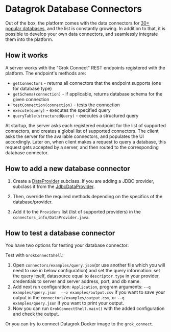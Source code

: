 # Datagrok Database Connectors

Out of the box, the platform comes with the data connectors for [30+ popular databases](../help/access/data-connection.md#connectors), and the list is constantly growing.
In addition to that, it is possible to develop your own data connectors, and seamlessly integrate them
into the platform.

## How it works

A server works with the "Grok Connect" REST endpoints registered with the platform. The endpoint's methods are:
* `getConnectors` - returns all connectors that the endpoint supports (one for database type)
* `getSchema(connection)` - if applicable, returns database schema for the given connection
* `testConnection(connection)` - tests the connection
* `execute(query)` - executes the specified query
* `queryTable(structuredQuery)` - executes a structured query

At startup, the server asks each registered endpoint for the list of supported connectors, and 
creates a global list of supported connectors. The client asks the server for the available connectors,
and populates the UI accordingly. Later on, when client makes a request to query a database, this request
gets accepted by a server, and then routed to the corresponding database connector.

## How to add a new database connector 

1. Create a [DataProvider](https://github.com/datagrok-ai/public/blob/5c9a8df6b7f1494ae5f666bd2aaf5c6d55bc4dee/connectors/grok_connect/src/main/java/grok_connect/providers/JdbcDataProvider.java) 
subclass. If you are adding a JDBC provider, subclass it from the 
[JdbcDataProvider](https://github.com/datagrok-ai/public/blob/5c9a8df6b7f1494ae5f666bd2aaf5c6d55bc4dee/connectors/grok_connect/src/main/java/grok_connect/providers/JdbcDataProvider.java).

2. Then, override the required methods depending on the specifics of the database/provider.
3. Add it to the `Providers` list (list of supported providers) in the `connectors_info/DataProvider.java`.

## How to test a database connector

You have two options for testing your database connector:

Test with `GrokConnectShell`:

1. Open `connectors/examples/query.json`(or use another file which you will need to use in below configuration) and set the query information: set the query itself, datasource equal to `descriptor.type` in your provider, credentials to server and server address, port, and db name.
2. Add next run configuration: `Application`, program arguments: `--q examples/query.json  --o examples/output.csv` if you want to save your output in the `connectors/examples/output.csv`, or `--q examples/query.json` if you want to print your output.
3. Now you can run `GrokConnectShell.main()` with the added configuration and check the output.

Or you can try to connect Datagrok Docker image to the `grok_connect`.